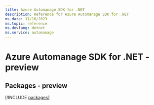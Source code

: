 ```yaml
---
title: Azure Automanage SDK for .NET
description: Reference for Azure Automanage SDK for .NET
ms.date: 11/16/2023
ms.topic: reference
ms.devlang: dotnet
ms.service: automanage
---
```

# Azure Automanage SDK for .NET - preview
## Packages - preview
[!INCLUDE [packages](automanage-index.md)]